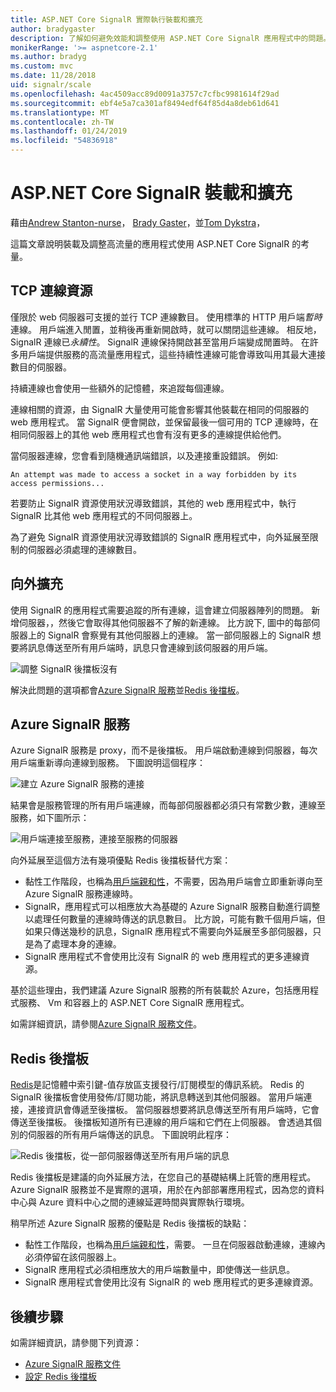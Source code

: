 ```yaml
---
title: ASP.NET Core SignalR 實際執行裝載和擴充
author: bradygaster
description: 了解如何避免效能和調整使用 ASP.NET Core SignalR 應用程式中的問題。
monikerRange: '>= aspnetcore-2.1'
ms.author: bradyg
ms.custom: mvc
ms.date: 11/28/2018
uid: signalr/scale
ms.openlocfilehash: 4ac4509acc89d0091a3757c7cfbc9981614f29ad
ms.sourcegitcommit: ebf4e5a7ca301af8494edf64f85d4a8deb61d641
ms.translationtype: MT
ms.contentlocale: zh-TW
ms.lasthandoff: 01/24/2019
ms.locfileid: "54836918"
---
```

# <a name="aspnet-core-signalr-hosting-and-scaling"></a>ASP.NET Core SignalR 裝載和擴充

藉由[Andrew Stanton-nurse](https://twitter.com/anurse)， [Brady Gaster](https://twitter.com/bradygaster)，並[Tom Dykstra](https://github.com/tdykstra)，

這篇文章說明裝載及調整高流量的應用程式使用 ASP.NET Core SignalR 的考量。

## <a name="tcp-connection-resources"></a>TCP 連線資源

僅限於 web 伺服器可支援的並行 TCP 連線數目。 使用標準的 HTTP 用戶端*暫時*連線。 用戶端進入閒置，並稍後再重新開啟時，就可以關閉這些連線。 相反地，SignalR 連線已*永續性*。 SignalR 連線保持開啟甚至當用戶端變成閒置時。 在許多用戶端提供服務的高流量應用程式，這些持續性連線可能會導致叫用其最大連接數目的伺服器。

持續連線也會使用一些額外的記憶體，來追蹤每個連線。

連線相關的資源，由 SignalR 大量使用可能會影響其他裝載在相同的伺服器的 web 應用程式。 當 SignalR 便會開啟，並保留最後一個可用的 TCP 連線時，在相同伺服器上的其他 web 應用程式也會有沒有更多的連線提供給他們。

當伺服器連線，您會看到隨機通訊端錯誤，以及連接重設錯誤。 例如: 

```
An attempt was made to access a socket in a way forbidden by its access permissions...
```

若要防止 SignalR 資源使用狀況導致錯誤，其他的 web 應用程式中，執行 SignalR 比其他 web 應用程式的不同伺服器上。

為了避免 SignalR 資源使用狀況導致錯誤的 SignalR 應用程式中，向外延展至限制的伺服器必須處理的連線數目。

## <a name="scale-out"></a>向外擴充

使用 SignalR 的應用程式需要追蹤的所有連線，這會建立伺服器陣列的問題。 新增伺服器，，然後它會取得其他伺服器不了解的新連線。 比方說下, 圖中的每部伺服器上的 SignalR 會察覺有其他伺服器上的連線。 當一部伺服器上的 SignalR 想要將訊息傳送至所有用戶端時，訊息只會連線到該伺服器的用戶端。

![調整 SignalR 後擋板沒有](scale/_static/scale-no-backplane.png)

解決此問題的選項都會[Azure SignalR 服務](#azure-signalr-service)並[Redis 後擋板](#redis-backplane)。

## <a name="azure-signalr-service"></a>Azure SignalR 服務

Azure SignalR 服務是 proxy，而不是後擋板。 用戶端啟動連線到伺服器，每次用戶端重新導向連線到服務。 下圖說明這個程序：

![建立 Azure SignalR 服務的連接](scale/_static/azure-signalr-service-one-connection.png)

結果會是服務管理的所有用戶端連線，而每部伺服器都必須只有常數少數，連線至服務，如下圖所示：

![用戶端連接至服務，連接至服務的伺服器](scale/_static/azure-signalr-service-multiple-connections.png)

向外延展至這個方法有幾項優點 Redis 後擋板替代方案：

* 黏性工作階段，也稱為[用戶端親和性](/iis/extensions/configuring-application-request-routing-arr/http-load-balancing-using-application-request-routing#step-3---configure-client-affinity)，不需要，因為用戶端會立即重新導向至 Azure SignalR 服務連線時。
* SignalR，應用程式可以相應放大為基礎的 Azure SignalR 服務自動進行調整以處理任何數量的連線時傳送的訊息數目。 比方說，可能有數千個用戶端，但如果只傳送幾秒的訊息，SignalR 應用程式不需要向外延展至多部伺服器，只是為了處理本身的連線。
* SignalR 應用程式不會使用比沒有 SignalR 的 web 應用程式的更多連線資源。

基於這些理由，我們建議 Azure SignalR 服務的所有裝載於 Azure，包括應用程式服務、 Vm 和容器上的 ASP.NET Core SignalR 應用程式。

如需詳細資訊，請參閱[Azure SignalR 服務文件](/azure/azure-signalr/signalr-overview)。

## <a name="redis-backplane"></a>Redis 後擋板

[Redis](https://redis.io/)是記憶體中索引鍵-值存放區支援發行/訂閱模型的傳訊系統。 Redis 的 SignalR 後擋板會使用發佈/訂閱功能，將訊息轉送到其他伺服器。 當用戶端連接，連接資訊會傳遞至後擋板。 當伺服器想要將訊息傳送至所有用戶端時，它會傳送至後擋板。 後擋板知道所有已連線的用戶端和它們在上伺服器。 會透過其個別的伺服器的所有用戶端傳送的訊息。 下圖說明此程序：

![Redis 後擋板，從一部伺服器傳送至所有用戶端的訊息](scale/_static/redis-backplane.png)

Redis 後擋板是建議的向外延展方法，在您自己的基礎結構上託管的應用程式。 Azure SignalR 服務並不是實際的選項，用於在內部部署應用程式，因為您的資料中心與 Azure 資料中心之間的連線延遲時間與實際執行環境。

稍早所述 Azure SignalR 服務的優點是 Redis 後擋板的缺點：

* 黏性工作階段，也稱為[用戶端親和性](/iis/extensions/configuring-application-request-routing-arr/http-load-balancing-using-application-request-routing#step-3---configure-client-affinity)，需要。 一旦在伺服器啟動連線，連線內必須停留在該伺服器上。
* SignalR 應用程式必須相應放大的用戶端數量中，即使傳送一些訊息。
* SignalR 應用程式會使用比沒有 SignalR 的 web 應用程式的更多連線資源。

## <a name="next-steps"></a>後續步驟

如需詳細資訊，請參閱下列資源：

* [Azure SignalR 服務文件](/azure/azure-signalr/signalr-overview)
* [設定 Redis 後擋板](xref:signalr/redis-backplane)

